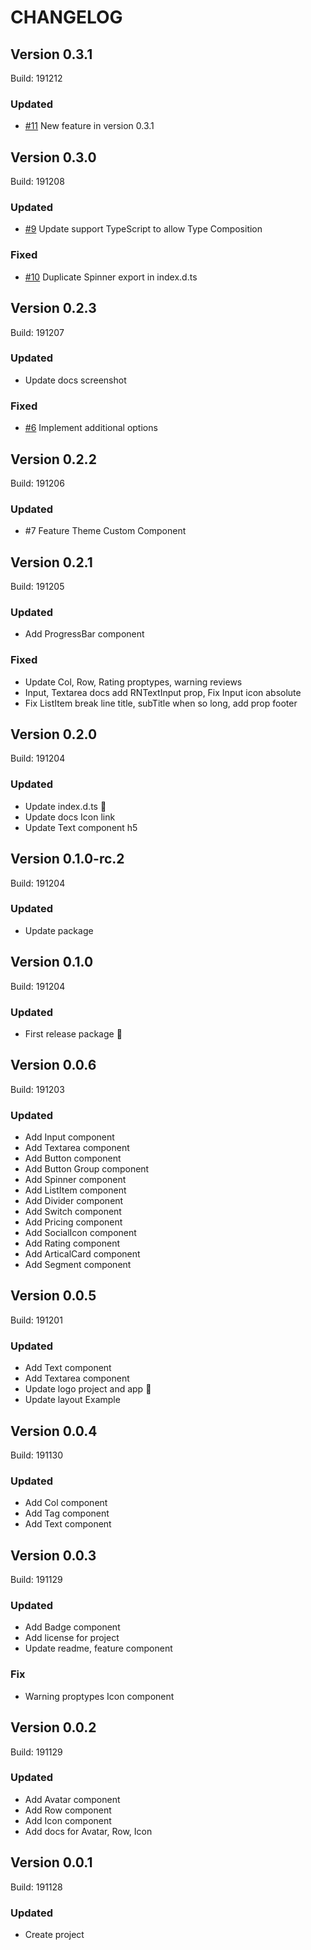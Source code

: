 # CHANGELOG


## Version 0.3.1
Build: 191212

### Updated
  - [#11](https://github.com/tuantvk/monalisa-ui/issues/11) New feature in version 0.3.1



## Version 0.3.0
Build: 191208

### Updated
  - [#9](https://github.com/tuantvk/monalisa-ui/issues/9) Update support TypeScript to allow Type Composition

### Fixed
  - [#10](https://github.com/tuantvk/monalisa-ui/issues/10) Duplicate Spinner export in index.d.ts



## Version 0.2.3
Build: 191207

### Updated
  - Update docs screenshot

### Fixed
  - [#6](https://github.com/tuantvk/monalisa-ui/issues/6) Implement additional options



## Version 0.2.2
Build: 191206

### Updated
  - #7 Feature Theme Custom Component



## Version 0.2.1
Build: 191205

### Updated
  - Add ProgressBar component

### Fixed
  - Update Col, Row, Rating proptypes, warning reviews
  - Input, Textarea docs add RNTextInput prop, Fix Input icon absolute
  - Fix ListItem break line title, subTitle when so long, add prop footer



## Version 0.2.0
Build: 191204

### Updated
  - Update index.d.ts :tada:
  - Update docs Icon link
  - Update Text component h5



## Version 0.1.0-rc.2
Build: 191204

### Updated
  - Update package



## Version 0.1.0
Build: 191204

### Updated
  - First release package :tada:



## Version 0.0.6
Build: 191203

### Updated

- Add Input component
- Add Textarea component
- Add Button component
- Add Button Group component
- Add Spinner component
- Add ListItem component
- Add Divider component
- Add Switch component
- Add Pricing component
- Add SocialIcon component
- Add Rating component
- Add ArticalCard component
- Add Segment component



## Version 0.0.5
Build: 191201

### Updated

- Add Text component
- Add Textarea component
- Update logo project and app :tada:
- Update layout Example



## Version 0.0.4
Build: 191130

### Updated

- Add Col component
- Add Tag component
- Add Text component


## Version 0.0.3
Build: 191129

### Updated

- Add Badge component
- Add license for project
- Update readme, feature component

### Fix

- Warning proptypes Icon component



## Version 0.0.2
Build: 191129

### Updated

- Add Avatar component
- Add Row component
- Add Icon component
- Add docs for Avatar, Row, Icon



## Version 0.0.1
Build: 191128

### Updated

- Create project